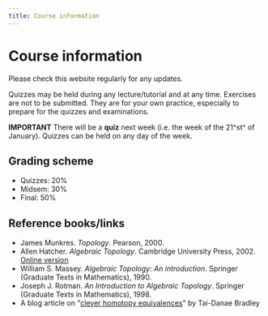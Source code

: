 ```yaml
---
title: Course information
---
```


# Course information

Please check this website regularly for any updates.

Quizzes may be held during any lecture/tutorial and at any time. Exercises are not to be submitted. They are for your own practice, especially to prepare for the quizzes and examinations.

**IMPORTANT**  There will be a **quiz** next week (i.e. the week of the 21^st^ of January). Quizzes can be held on any day of the week.


## Grading scheme

- Quizzes: 20%
- Midsem: 30%
- Final: 50%

## Reference books/links

- James Munkres. *Topology*. Pearson, 2000.
- Allen Hatcher. *Algebraic Topology*. Cambridge University Press, 2002. [Online version](https://pi.math.cornell.edu/~hatcher/AT/AT.pdf)
- William S. Massey. *Algebraic Topology: An introduction*. Springer (Graduate Texts in Mathematics), 1990.
- Joseph J. Rotman. *An Introduction to Algebraic Topology*. Springer (Graduate Texts in Mathematics), 1998.
- A blog article on "[clever homotopy equivalences](https://www.math3ma.com/blog/clever-homotopy-equivalences)" by Tai-Danae Bradley
